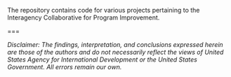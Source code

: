 The repository contains code for various projects pertaining to the Interagency Collaborative for Program Improvement.

===  

*Disclaimer: The findings, interpretation, and conclusions expressed herein are those of the authors and do not necessarily reflect the views of United States Agency for International Development or the United States Government. All errors remain our own.*  
